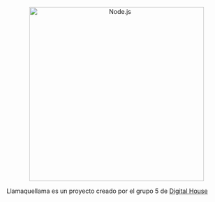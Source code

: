 <p align="center">
    <img
      alt="Node.js"
      src="https://i.imgur.com/Xvhci5s.png"
      width="400"
    />
</p>

Llamaquellama es un proyecto creado por el grupo 5 de [Digital House]

[Digital House]: https://digitalhouse.com/
